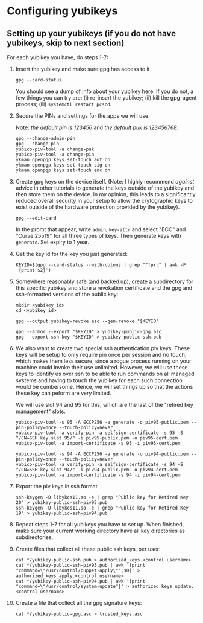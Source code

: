 # Configuring yubikeys

## Setting up your yubikeys (if you do not have yubikeys, skip to next section)

For each yubikey you have, do steps 1-7:

1. Insert the yubikey and make sure gpg has access to it
   ```
   gpg --card-status
   ```
   You should see a dump of info about your yubikey here.
   If you do not, a few things you can try are:
   (i) re-insert the yubikey;
   (ii) kill the gpg-agent process;
   (iii) `systemctl restart pcscd`.

2. Secure the PINs and settings for the apps we will use.

   Note: *the default pin is 123456* and *the default puk is 123456768*.
   ```
   gpg --change-admin-pin
   gpg --change-pin
   yubico-piv-tool -a change-puk
   yubico-piv-tool -a change-pin
   ykman openpgp keys set-touch aut on
   ykman openpgp keys set-touch sig on
   ykman openpgp keys set-touch enc on
   ```

3. Create gpg keys on the device itself.
   (Note: I highly recommend *against* advice in other tutorials to generate the keys outside of the yubikey and then store them on the device.
   In my opinion, this leads to a significantly reduced overall security in your setup to allow the crytographic keys to exist outside of the hardware protection provided by the yubikey).
   ```
   gpg --edit-card
   ```
   In the promt that appear, write `admin`, `key-attr` and select "ECC" and "Curve 25519" for all three types of keys. Then generate keys with `generate`.
   Set expiry to 1 year.

4. Get the key id for the key you just generated:
   ```
   KEYID=$(gpg --card-status --with-colons | grep "^fpr:" | awk -F: '{print $2}')
   ```

5. Somewhere reasonably safe (and backed up),
   create a subdirectory for this specific yubikey and store
   a revokation certificate and the gpg and ssh-formatted
   versions of the public key:
   ```
   mkdir <yubikey id>
   cd <yubikey id>

   gpg --output yubikey-revoke.asc --gen-revoke "$KEYID"

   gpg --armor --export "$KEYID" > yubikey-public-gpg.asc
   gpg --export-ssh-key "$KEYID" > yubikey-public-ssh.pub
   ```

6. We also want to create two special ssh authentication piv keys.
   These keys will be setup to only require pin once per session and
   no touch, which makes them less secure, since a rogue process
   running on your machine could invoke their use unlimited.
   However, we will use these keys to identify us over ssh to
   be able to run commands on all managed systems and having to
   touch the yubikey for each such connection would be cumbersome.
   Hence, we will set things up so that the actions these key
   can peform are very limited.

   We will use slot 94 and 95 for this, which are the last of the
   "retired key management" slots.
   ```
   yubico-piv-tool -s 95 -A ECCP256 -a generate -o piv95-public.pem --pin-policy=once --touch-policy=never
   yubico-piv-tool -a verify-pin -a selfsign-certificate -s 95 -S "/CN=SSH key slot 95/" -i piv95-public.pem -o piv95-cert.pem
   yubico-piv-tool -a import-certificate -s 95 -i piv95-cert.pem

   yubico-piv-tool -s 94 -A ECCP256 -a generate -o piv94-public.pem --pin-policy=once --touch-policy=never
   yubico-piv-tool -a verify-pin -a selfsign-certificate -s 94 -S "/CN=SSH key slot 94/" -i piv94-public.pem -o piv94-cert.pem
   yubico-piv-tool -a import-certificate -s 94 -i piv94-cert.pem
   ```

7. Export the piv keys in ssh format
   ```
   ssh-keygen -D libykcs11.so -e | grep "Public key for Retired Key 20" > yubikey-public-ssh-piv95.pub
   ssh-keygen -D libykcs11.so -e | grep "Public key for Retired Key 19" > yubikey-public-ssh-piv94.pub
   ```
   
8. Repeat steps 1-7 for all yubikeys you have to set up.
   When finished, make sure your current working directory have all key directories as subdirectories.

9. Create files that collect all these public ssh keys, per user:
   ```
   cat */yubikey-public-ssh.pub > authorized_keys.<control username>
   cat */yubikey-public-ssh-piv95.pub | awk '{print "command=\"/usr/control/puppet-apply\"",$0}' > authorized_keys_apply.<control username>
   cat */yubikey-public-ssh-piv94.pub | awk '{print "command=\"/usr/control/system-update"}' > authorized_keys_update.<control username>
   ```

10. Create a file that collect all the gpg signature keys:
    ```
    cat */yubikey-public-gpg.asc > trusted_keys.asc
    ```

